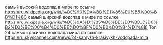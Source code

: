 самый высокий водопад в мире по ссылке https://ru.wikipedia.org/wiki/%D0%90%D0%BD%D1%85%D0%B5%D0%BB%D1%8C
самый широкий водопад в мире по ссылке https://ru.wikipedia.org/wiki/%D0%9A%D1%85%D0%BE%D0%BD_(%D0%B2%D0%BE%D0%B4%D0%BE%D0%BF%D0%B0%D0%B4%D1%8B)
Топ 24 самых красивых водопада мира по ссылке https://ru.skyscanner.com/news/24-samykh-krasivykh-vodopada-mira